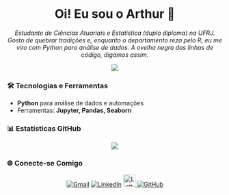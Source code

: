 <h1 align="center">Oi! Eu sou o Arthur 🐍</h1>
<p align="center">
  <i>Estudante de Ciências Atuariais e Estatística (duplo diploma) na UFRJ. Gosto de quebrar tradições e, enquanto o departamento reza pelo R, eu me viro com Python para análise de dados. A ovelha negra das linhas de código, digamos assim.</i>
</p>

<div align="center">
  <img src="https://github-readme-stats.vercel.app/api?username=arthurpmotta02&show_icons=true&theme=dracula&include_all_commits=true&count_private=true"/>
</div>

### 🛠️ Tecnologias e Ferramentas

- **Python** para análise de dados e automações
- Ferramentas: **Jupyter, Pandas, Seaborn**

### 📊 Estatísticas GitHub

<div align="center">
  <img src="https://github-readme-streak-stats.herokuapp.com/?user=arthurpmotta02&theme=dracula"/>
</div>

### 🌐 Conecte-se Comigo

<div align="center">
  <a href="mailto:arthurpmotta02@gmail.com"><img src="https://img.shields.io/badge/-Gmail-D14836?style=for-the-badge&logo=gmail&logoColor=white" alt="Gmail"></a>
  <a href="https://www.linkedin.com/in/arthurpmotta/"><img src="https://img.shields.io/badge/-LinkedIn-0A66C2?style=for-the-badge&logo=linkedin&logoColor=white" alt="LinkedIn"></a>
  <a href="http://lattes.cnpq.br/3952575997144808">
    <img src="https://jpswalsh.github.io/academicons/img/icons/lattes.svg" style="height:28px; width:28px" alt="Lattes">
  </a>
  <a href="https://github.com/arthurpmotta02"><img src="https://img.shields.io/badge/-GitHub-181717?style=for-the-badge&logo=github&logoColor=white" alt="GitHub"></a>
</div>
